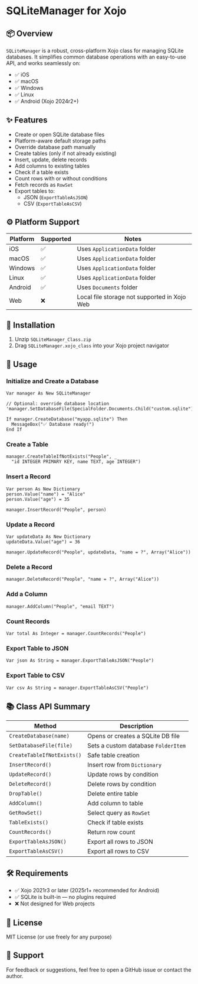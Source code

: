 # SQLiteManager for Xojo

## 📦 Overview

`SQLiteManager` is a robust, cross-platform Xojo class for managing SQLite databases. It simplifies common database operations with an easy-to-use API, and works seamlessly on:

- ✅ iOS
- ✅ macOS
- ✅ Windows
- ✅ Linux
- ✅ Android (Xojo 2024r2+)

## ✨ Features

- Create or open SQLite database files
- Platform-aware default storage paths
- Override database path manually
- Create tables (only if not already existing)
- Insert, update, delete records
- Add columns to existing tables
- Check if a table exists
- Count rows with or without conditions
- Fetch records as `RowSet`
- Export tables to:
  - JSON (`ExportTableAsJSON`)
  - CSV (`ExportTableAsCSV`)

## ⚙️ Platform Support

| Platform   | Supported | Notes |
|------------|-----------|-------|
| iOS        | ✅         | Uses `ApplicationData` folder |
| macOS      | ✅         | Uses `ApplicationData` folder |
| Windows    | ✅         | Uses `ApplicationData` folder |
| Linux      | ✅         | Uses `ApplicationData` folder |
| Android    | ✅         | Uses `Documents` folder |
| Web        | ❌         | Local file storage not supported in Xojo Web |

## 📁 Installation

1. Unzip `SQLiteManager_Class.zip`
2. Drag `SQLiteManager.xojo_class` into your Xojo project navigator

## 🚀 Usage

### Initialize and Create a Database

```xojo
Var manager As New SQLiteManager

// Optional: override database location
'manager.SetDatabaseFile(SpecialFolder.Documents.Child("custom.sqlite"))

If manager.CreateDatabase("myapp.sqlite") Then
  MessageBox("✅ Database ready!")
End If
```

### Create a Table

```xojo
manager.CreateTableIfNotExists("People", _
  "id INTEGER PRIMARY KEY, name TEXT, age INTEGER")
```

### Insert a Record

```xojo
Var person As New Dictionary
person.Value("name") = "Alice"
person.Value("age") = 35

manager.InsertRecord("People", person)
```

### Update a Record

```xojo
Var updateData As New Dictionary
updateData.Value("age") = 36

manager.UpdateRecord("People", updateData, "name = ?", Array("Alice"))
```

### Delete a Record

```xojo
manager.DeleteRecord("People", "name = ?", Array("Alice"))
```

### Add a Column

```xojo
manager.AddColumn("People", "email TEXT")
```

### Count Records

```xojo
Var total As Integer = manager.CountRecords("People")
```

### Export Table to JSON

```xojo
Var json As String = manager.ExportTableAsJSON("People")
```

### Export Table to CSV

```xojo
Var csv As String = manager.ExportTableAsCSV("People")
```

## 📚 Class API Summary

| Method                        | Description |
|------------------------------|-------------|
| `CreateDatabase(name)`       | Opens or creates a SQLite DB file |
| `SetDatabaseFile(file)`      | Sets a custom database `FolderItem` |
| `CreateTableIfNotExists()`   | Safe table creation |
| `InsertRecord()`             | Insert row from `Dictionary` |
| `UpdateRecord()`             | Update rows by condition |
| `DeleteRecord()`             | Delete rows by condition |
| `DropTable()`                | Delete entire table |
| `AddColumn()`                | Add column to table |
| `GetRowSet()`                | Select query as `RowSet` |
| `TableExists()`              | Check if table exists |
| `CountRecords()`             | Return row count |
| `ExportTableAsJSON()`        | Export all rows to JSON |
| `ExportTableAsCSV()`         | Export all rows to CSV |

## 🛠 Requirements

- ✅ Xojo 2021r3 or later (2025r1+ recommended for Android)
- ✅ SQLite is built-in — no plugins required
- ❌ Not designed for Web projects

## 📄 License

MIT License (or use freely for any purpose)

## 🙋 Support

For feedback or suggestions, feel free to open a GitHub issue or contact the author.